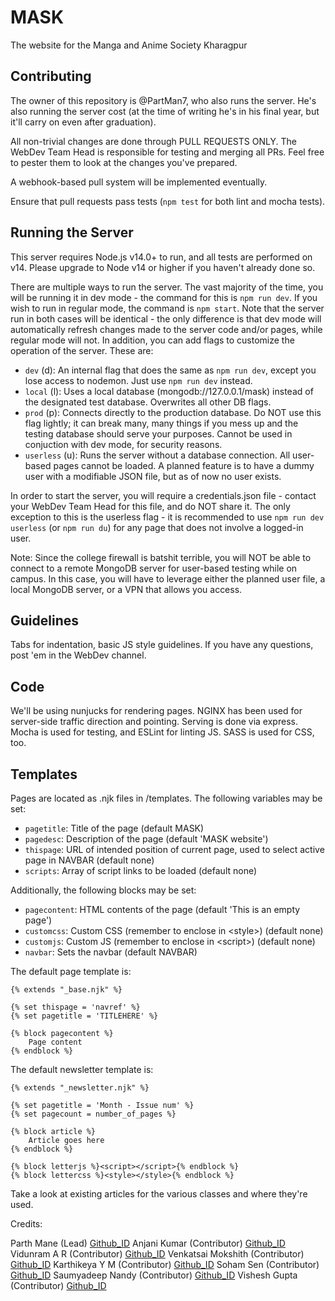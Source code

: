 # MASK
The website for the Manga and Anime Society Kharagpur

## Contributing

The owner of this repository is @PartMan7, who also runs the server. He's also running the server cost (at the time of writing he's in his final year, but it'll carry on even after graduation).

All non-trivial changes are done through PULL REQUESTS ONLY. The WebDev Team Head is responsible for testing and merging all PRs. Feel free to pester them to look at the changes you've prepared.

A webhook-based pull system will be implemented eventually.

Ensure that pull requests pass tests (`npm test` for both lint and mocha tests).


## Running the Server

This server requires Node.js v14.0+ to run, and all tests are performed on v14. Please upgrade to Node v14 or higher if you haven't already done so.

There are multiple ways to run the server. The vast majority of the time, you will be running it in dev mode - the command for this is `npm run dev`. If you wish to run in regular mode, the command is `npm start`. Note that the server run in both cases will be identical - the only difference is that dev mode will automatically refresh changes made to the server code and/or pages, while regular mode will not. In addition, you can add flags to customize the operation of the server. These are: 

* `dev` (d): An internal flag that does the same as `npm run dev`, except you lose access to nodemon. Just use `npm run dev` instead.
* `local` (l): Uses a local database (mongodb://127.0.0.1/mask) instead of the designated test database. Overwrites all other DB flags.
* `prod` (p): Connects directly to the production database. Do NOT use this flag lightly; it can break many, many things if you mess up and the testing database should serve your purposes. Cannot be used in conjuction with dev mode, for security reasons.
* `userless` (u): Runs the server without a database connection. All user-based pages cannot be loaded. A planned feature is to have a dummy user with a modifiable JSON file, but as of now no user exists.


In order to start the server, you will require a credentials.json file - contact your WebDev Team Head for this file, and do NOT share it. The only exception to this is the userless flag - it is recommended to use `npm run dev userless` (or `npm run du`) for any page that does not involve a logged-in user.

Note: Since the college firewall is batshit terrible, you will NOT be able to connect to a remote MongoDB server for user-based testing while on campus. In this case, you will have to leverage either the planned user file, a local MongoDB server, or a VPN that allows you access.


## Guidelines

Tabs for indentation, basic JS style guidelines. If you have any questions, post 'em in the WebDev channel.


## Code

We'll be using nunjucks for rendering pages.
NGINX has been used for server-side traffic direction and pointing.
Serving is done via express.
Mocha is used for testing, and ESLint for linting JS.
SASS is used for CSS, too.


## Templates

Pages are located as .njk files in /templates. The following variables may be set:

* `pagetitle`: Title of the page (default MASK)
* `pagedesc`: Description of the page (default 'MASK website')
* `thispage`: URL of intended position of current page, used to select active page in NAVBAR (default none)
* `scripts`: Array of script links to be loaded (default none)


Additionally, the following blocks may be set:

* `pagecontent`: HTML contents of the page (default 'This is an empty page')
* `customcss`: Custom CSS (remember to enclose in \<style>) (default none)
* `customjs`: Custom JS (remember to enclose in \<script>) (default none)
* `navbar`: Sets the navbar (default NAVBAR)


The default page template is:

```nunjucks
{% extends "_base.njk" %}

{% set thispage = 'navref' %}
{% set pagetitle = 'TITLEHERE' %}

{% block pagecontent %}
	Page content
{% endblock %}

```

The default newsletter template is:

```nunjucks
{% extends "_newsletter.njk" %}

{% set pagetitle = 'Month - Issue num' %}
{% set pagecount = number_of_pages %}

{% block article %}
	Article goes here
{% endblock %}

{% block letterjs %}<script></script>{% endblock %}
{% block lettercss %}<style></style>{% endblock %}

```

Take a look at existing articles for the various classes and where they're used.


Credits:

Parth Mane (Lead) <a href="https://github.com/PartMan7" target="_blank">Github_ID</a>
Anjani Kumar (Contributor) <a href="https://github.com/anjaniit23" target="_blank">Github_ID</a>
Vidunram A R (Contributor) <a href="https://github.com/Goose-Of-War" target="_blank">Github_ID</a>
Venkatsai Mokshith (Contributor) <a href="https://github.com/mokshith25" target="_blank">Github_ID</a>
Karthikeya Y M (Contributor) <a href="https://github.com/lurkingryuu" target="_blank">Github_ID</a>
Soham Sen (Contributor) <a href="https://github.com/Yureien" target="_blank">Github_ID</a>
Saumyadeep Nandy (Contributor) <a href="https://github.com/Pagol1" target="_blank">Github_ID</a>
Vishesh Gupta (Contributor) <a href="https://github.com/shiroyasha263" target="_blank">Github_ID</a>
